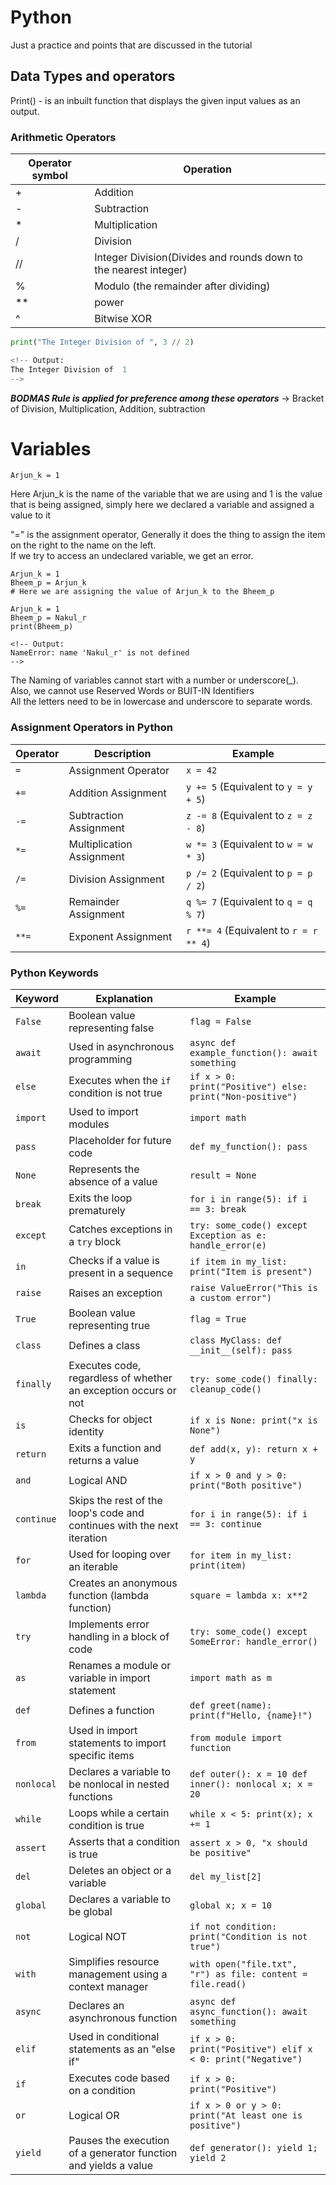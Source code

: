 # Python
Just a practice and points that are discussed in the tutorial 
## Data Types and operators 
Print() - is an inbuilt function that displays the given input values as an output.
### Arithmetic Operators
| Operator symbol| Operation | 
| -------- | -------- |
| + | Addition |
| - | Subtraction |
| * | Multiplication |
| / | Division |
| //| Integer Division(Divides and rounds down to the nearest integer) |
| %| Modulo (the remainder after dividing)|
|** | power |
| ^| Bitwise XOR |

```python
print("The Integer Division of ", 3 // 2)

<!-- Output:
The Integer Division of  1
-->
```
***BODMAS Rule is applied for preference among these operators***
-> Bracket of Division, Multiplication, Addition, subtraction
# Variables
```
Arjun_k = 1
```
Here Arjun_k is the name of the variable that we are using and 1 is the value that is being assigned, simply here we declared a variable and assigned a value to it

"=" is the assignment operator, Generally it does the thing to assign the item on the right to the name on the left.  
If we try to access an undeclared variable, we get an error.
```
Arjun_k = 1
Bheem_p = Arjun_k
# Here we are assigning the value of Arjun_k to the Bheem_p
```

```
Arjun_k = 1
Bheem_p = Nakul_r
print(Bheem_p)

<!-- Output:
NameError: name 'Nakul_r' is not defined
-->
```

The Naming of variables cannot start with a number or underscore(_).  
Also, we cannot use Reserved Words or BUIT-IN Identifiers   
All the letters need to be in lowercase and underscore to separate words.


### Assignment Operators in Python

| Operator | Description                   | Example                      |
|----------|-------------------------------|------------------------------|
| `=`      | Assignment Operator           | `x = 42`                     |
| `+=`     | Addition Assignment           | `y += 5`  (Equivalent to `y = y + 5`)   |
| `-=`     | Subtraction Assignment        | `z -= 8`  (Equivalent to `z = z - 8`)   |
| `*=`     | Multiplication Assignment     | `w *= 3`  (Equivalent to `w = w * 3`)   |
| `/=`     | Division Assignment           | `p /= 2`  (Equivalent to `p = p / 2`)   |
| `%=`     | Remainder Assignment          | `q %= 7`  (Equivalent to `q = q % 7`)   |
| `**=`    | Exponent Assignment           | `r **= 4` (Equivalent to `r = r ** 4`)  |

### Python Keywords

| Keyword   | Explanation                                      | Example                                       |
|-----------|--------------------------------------------------|-----------------------------------------------|
| `False`   | Boolean value representing false                | `flag = False`                                |
| `await`   | Used in asynchronous programming                | `async def example_function(): await something`|
| `else`    | Executes when the `if` condition is not true     | `if x > 0: print("Positive") else: print("Non-positive")` |
| `import`  | Used to import modules                           | `import math`                                 |
| `pass`    | Placeholder for future code                      | `def my_function(): pass`                     |
| `None`    | Represents the absence of a value               | `result = None`                               |
| `break`   | Exits the loop prematurely                       | `for i in range(5): if i == 3: break`         |
| `except`  | Catches exceptions in a `try` block             | `try: some_code() except Exception as e: handle_error(e)` |
| `in`      | Checks if a value is present in a sequence      | `if item in my_list: print("Item is present")` |
| `raise`   | Raises an exception                             | `raise ValueError("This is a custom error")` |
| `True`    | Boolean value representing true                 | `flag = True`                                |
| `class`   | Defines a class                                 | `class MyClass: def __init__(self): pass`     |
| `finally` | Executes code, regardless of whether an exception occurs or not | `try: some_code() finally: cleanup_code()` |
| `is`      | Checks for object identity                      | `if x is None: print("x is None")`           |
| `return`  | Exits a function and returns a value            | `def add(x, y): return x + y`                |
| `and`     | Logical AND                                     | `if x > 0 and y > 0: print("Both positive")` |
| `continue`| Skips the rest of the loop's code and continues with the next iteration | `for i in range(5): if i == 3: continue` |
| `for`     | Used for looping over an iterable               | `for item in my_list: print(item)`           |
| `lambda`  | Creates an anonymous function (lambda function) | `square = lambda x: x**2`                    |
| `try`     | Implements error handling in a block of code    | `try: some_code() except SomeError: handle_error()` |
| `as`      | Renames a module or variable in import statement | `import math as m`                           |
| `def`     | Defines a function                              | `def greet(name): print(f"Hello, {name}!")`  |
| `from`    | Used in import statements to import specific items | `from module import function`               |
| `nonlocal`| Declares a variable to be nonlocal in nested functions | `def outer(): x = 10 def inner(): nonlocal x; x = 20` |
| `while`   | Loops while a certain condition is true         | `while x < 5: print(x); x += 1`             |
| `assert`  | Asserts that a condition is true                | `assert x > 0, "x should be positive"`      |
| `del`     | Deletes an object or a variable                | `del my_list[2]`                             |
| `global`  | Declares a variable to be global                | `global x; x = 10`                          |
| `not`     | Logical NOT                                     | `if not condition: print("Condition is not true")` |
| `with`    | Simplifies resource management using a context manager | `with open("file.txt", "r") as file: content = file.read()` |
| `async`   | Declares an asynchronous function               | `async def async_function(): await something`|
| `elif`    | Used in conditional statements as an "else if"  | `if x > 0: print("Positive") elif x < 0: print("Negative")` |
| `if`      | Executes code based on a condition              | `if x > 0: print("Positive")`               |
| `or`      | Logical OR                                      | `if x > 0 or y > 0: print("At least one is positive")` |
| `yield`   | Pauses the execution of a generator function and yields a value | `def generator(): yield 1; yield 2` |
